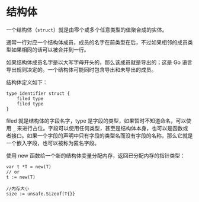 # 结构体

一个结构体（`struct`）就是由零个或多个任意类型的值聚合成的实体。

通常一行对应一个结构体成员，成员的名字在前类型在后，不过如果相邻的成员类型如果相同的话可以被合并到一行。

如果结构体成员名字是以大写字母开头的，那么该成员就是导出的；这是 Go 语言导出规则决定的。一个结构体可能同时包含导出和未导出的成员。

结构体定义如下：

```golang
type identifier struct {
    filed type
    filed type
}
```

filed 就是结构体的字段名字，type 是字段的类型，如果暂时不知道命名，可以使用 `_` 来进行占位。字段可以使用任何类型，甚至是结构体本身，也可以是函数或者接口。如果一个字段的声明中只有字段的类型名而没有字段的名称，那么它就是一个嵌入字段，也可以被称为匿名字段。

使用 new 函数给一个新的结构体变量分配内存，返回已分配内存的指针类型：

```golang
var t *T = new(T)
// or
t := new(T)

//内存大小
size := unsafe.Sizeof(T{}}
```
